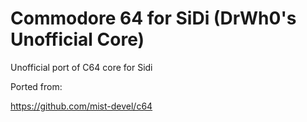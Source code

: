 # Commodore 64 for SiDi (DrWh0's Unofficial Core)

Unofficial port of C64 core for Sidi

Ported from:

https://github.com/mist-devel/c64

